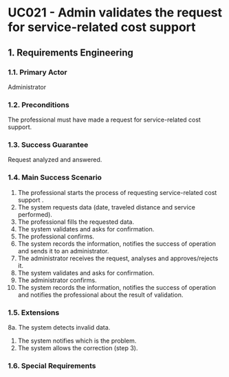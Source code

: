 # UC021 - Admin validates the request for service-related cost support

## 1. Requirements Engineering

### 1.1. Primary Actor
Administrator

### 1.2. Preconditions
The professional must have made a request for service-related cost support.

### 1.3. Success Guarantee
Request analyzed and answered.

### 1.4. Main Success Scenario
1. The professional starts the process of requesting service-related cost support .
2. The system requests data (date, traveled distance and service performed).
3. The professional fills the requested data.
4. The system validates and asks for confirmation.
5. The professional confirms.
6. The system records the information, notifies the success of operation and sends it to an administrator.
7. The administrator receives the request, analyses and approves/rejects it.
8. The system validates and asks for confirmation.
9. The administrator confirms.
10. The system records the information, notifies the success of operation and notifies the professional about the result of validation.

### 1.5. Extensions
8a. The system detects invalid data.
1. The system notifies which is the problem.
2. The system allows the correction (step 3).

### 1.6. Special Requirements
